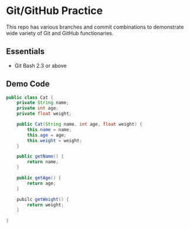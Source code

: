 # Git/GitHub Practice

This repo has various branches and commit combinations to demonstrate wide variety of Git and GitHub functionaries.

## Essentials

- Git Bash 2.3 or above

## Demo Code

```java
public class Cat {
    private String name;
    private int age;
    private float weight;

    public Cat(String name, int age, float weight) {
        this.name = name;
        this.age = age;
        this.weight = weight;
    }

    public getName() {
        return name;
    }

    public getAge() {
        return age;
    }

    pubilc getWeight() {
        return weight;
    }

}
```
